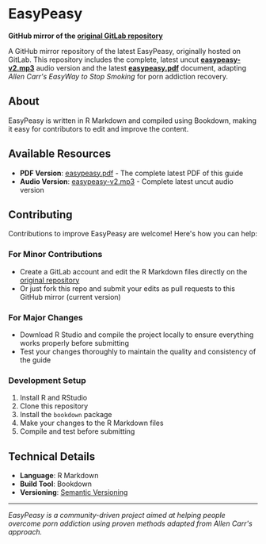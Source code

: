 # EasyPeasy

**GitHub mirror of the [original GitLab repository](https://gitlab.com/snuggy/easypeasy)**

A GitHub mirror repository of the latest EasyPeasy, originally hosted on GitLab. This repository includes the complete, latest uncut [**easypeasy-v2.mp3**](https://1drv.ms/u/s!AnXDgZXI9WE5j9YGojB-crpKNyGeDw?e=aXyUrd) audio version and the latest [**easypeasy.pdf**](https://easypeasymethod.org/easypeasy.pdf) document, adapting *Allen Carr's EasyWay to Stop Smoking* for porn addiction recovery.

## About

EasyPeasy is written in R Markdown and compiled using Bookdown, making it easy for contributors to edit and improve the content.

## Available Resources

- **PDF Version**: [easypeasy.pdf](https://easypeasymethod.org/easypeasy.pdf) - The complete latest PDF of this guide
- **Audio Version**: [easypeasy-v2.mp3](https://1drv.ms/u/s!AnXDgZXI9WE5j9YGojB-crpKNyGeDw?e=aXyUrd) - Complete latest uncut audio version

## Contributing

Contributions to improve EasyPeasy are welcome! Here's how you can help:

### **For Minor Contributions**
- Create a GitLab account and edit the R Markdown files directly on the [original repository](https://gitlab.com/snuggy/easypeasy)
- Or just fork this repo and submit your edits as pull requests to this GitHub mirror (current version)

### **For Major Changes**
- Download R Studio and compile the project locally to ensure everything works properly before submitting
- Test your changes thoroughly to maintain the quality and consistency of the guide

### **Development Setup**
1. Install R and RStudio
2. Clone this repository
3. Install the `bookdown` package
4. Make your changes to the R Markdown files
5. Compile and test before submitting

## Technical Details

- **Language**: R Markdown
- **Build Tool**: Bookdown
- **Versioning**: [Semantic Versioning](https://semver.org)

---

*EasyPeasy is a community-driven project aimed at helping people overcome porn addiction using proven methods adapted from Allen Carr's approach.*

